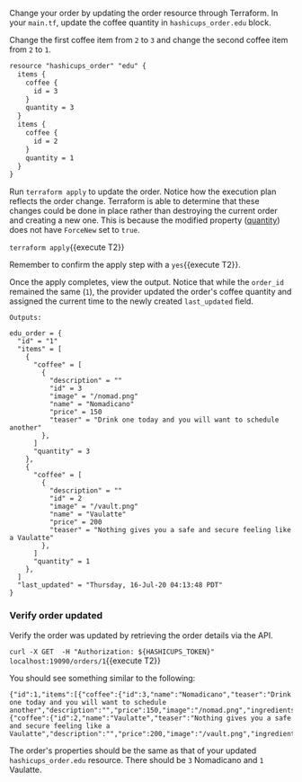 Change your order by updating the order resource through Terraform. In your `main.tf`, update the coffee quantity in `hashicups_order.edu` block.

Change the first coffee item from `2` to `3` and change the second coffee item from `2` to `1`.

```diff
resource "hashicups_order" "edu" {
  items {
    coffee {
      id = 3
    }
    quantity = 3
  }
  items {
    coffee {
      id = 2
    }
    quantity = 1
  }
}
```

Run `terraform apply` to update the order. Notice how the execution plan reflects the order change. Terraform is able to determine that these changes could be done in place rather than destroying the current order and creating a new one. This is because the modified property ([quantity](https://github.com/hashicorp/terraform-provider-hashicups/blob/master/hashicups/resource_order.go#L63)) does not have `ForceNew` set to `true`.

`terraform apply`{{execute T2}}

Remember to confirm the apply step with a `yes`{{execute T2}}.

Once the apply completes, view the output. Notice that while the `order_id` remained the same (`1`), the provider updated the order's coffee quantity and assigned the current time to the newly created `last_updated` field.

```
Outputs:

edu_order = {
  "id" = "1"
  "items" = [
    {
      "coffee" = [
        {
          "description" = ""
          "id" = 3
          "image" = "/nomad.png"
          "name" = "Nomadicano"
          "price" = 150
          "teaser" = "Drink one today and you will want to schedule another"
        },
      ]
      "quantity" = 3
    },
    {
      "coffee" = [
        {
          "description" = ""
          "id" = 2
          "image" = "/vault.png"
          "name" = "Vaulatte"
          "price" = 200
          "teaser" = "Nothing gives you a safe and secure feeling like a Vaulatte"
        },
      ]
      "quantity" = 1
    },
  ]
  "last_updated" = "Thursday, 16-Jul-20 04:13:48 PDT"
}
```

### Verify order updated

Verify the order was updated by retrieving the order details via the API.

`curl -X GET  -H "Authorization: ${HASHICUPS_TOKEN}" localhost:19090/orders/1`{{execute T2}}

You should see something similar to the following:

```
{"id":1,"items":[{"coffee":{"id":3,"name":"Nomadicano","teaser":"Drink one today and you will want to schedule another","description":"","price":150,"image":"/nomad.png","ingredients":null},"quantity":3},{"coffee":{"id":2,"name":"Vaulatte","teaser":"Nothing gives you a safe and secure feeling like a Vaulatte","description":"","price":200,"image":"/vault.png","ingredients":null},"quantity":1}]}
```

The order's properties should be the same as that of your updated `hashicups_order.edu` resource. There should be `3` Nomadicano and `1` Vaulatte.